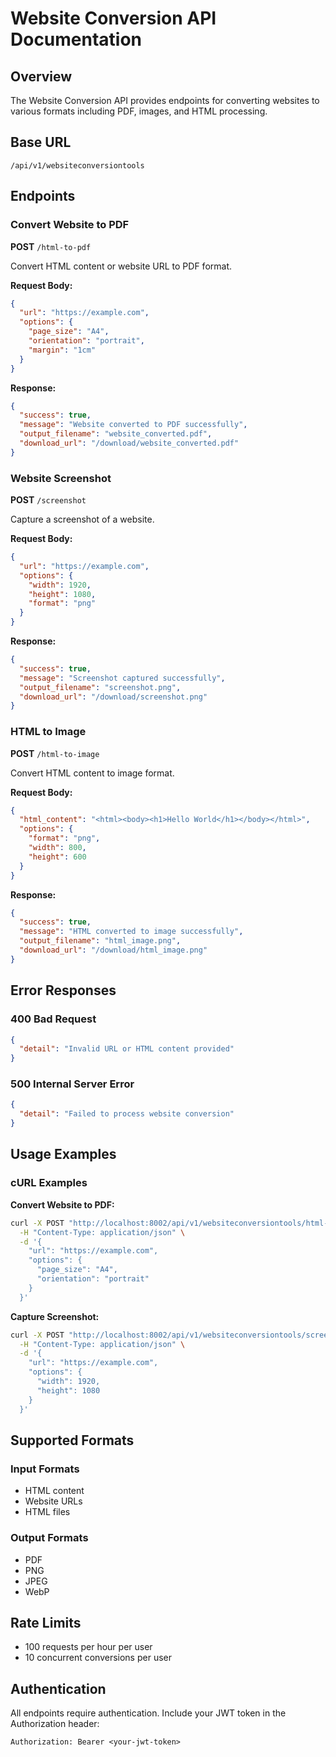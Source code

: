 # Website Conversion API Documentation

## Overview
The Website Conversion API provides endpoints for converting websites to various formats including PDF, images, and HTML processing.

## Base URL
```
/api/v1/websiteconversiontools
```

## Endpoints

### Convert Website to PDF
**POST** `/html-to-pdf`

Convert HTML content or website URL to PDF format.

**Request Body:**
```json
{
  "url": "https://example.com",
  "options": {
    "page_size": "A4",
    "orientation": "portrait",
    "margin": "1cm"
  }
}
```

**Response:**
```json
{
  "success": true,
  "message": "Website converted to PDF successfully",
  "output_filename": "website_converted.pdf",
  "download_url": "/download/website_converted.pdf"
}
```

### Website Screenshot
**POST** `/screenshot`

Capture a screenshot of a website.

**Request Body:**
```json
{
  "url": "https://example.com",
  "options": {
    "width": 1920,
    "height": 1080,
    "format": "png"
  }
}
```

**Response:**
```json
{
  "success": true,
  "message": "Screenshot captured successfully",
  "output_filename": "screenshot.png",
  "download_url": "/download/screenshot.png"
}
```

### HTML to Image
**POST** `/html-to-image`

Convert HTML content to image format.

**Request Body:**
```json
{
  "html_content": "<html><body><h1>Hello World</h1></body></html>",
  "options": {
    "format": "png",
    "width": 800,
    "height": 600
  }
}
```

**Response:**
```json
{
  "success": true,
  "message": "HTML converted to image successfully",
  "output_filename": "html_image.png",
  "download_url": "/download/html_image.png"
}
```

## Error Responses

### 400 Bad Request
```json
{
  "detail": "Invalid URL or HTML content provided"
}
```

### 500 Internal Server Error
```json
{
  "detail": "Failed to process website conversion"
}
```

## Usage Examples

### cURL Examples

**Convert Website to PDF:**
```bash
curl -X POST "http://localhost:8002/api/v1/websiteconversiontools/html-to-pdf" \
  -H "Content-Type: application/json" \
  -d '{
    "url": "https://example.com",
    "options": {
      "page_size": "A4",
      "orientation": "portrait"
    }
  }'
```

**Capture Screenshot:**
```bash
curl -X POST "http://localhost:8002/api/v1/websiteconversiontools/screenshot" \
  -H "Content-Type: application/json" \
  -d '{
    "url": "https://example.com",
    "options": {
      "width": 1920,
      "height": 1080
    }
  }'
```

## Supported Formats

### Input Formats
- HTML content
- Website URLs
- HTML files

### Output Formats
- PDF
- PNG
- JPEG
- WebP

## Rate Limits
- 100 requests per hour per user
- 10 concurrent conversions per user

## Authentication
All endpoints require authentication. Include your JWT token in the Authorization header:
```
Authorization: Bearer <your-jwt-token>
```
